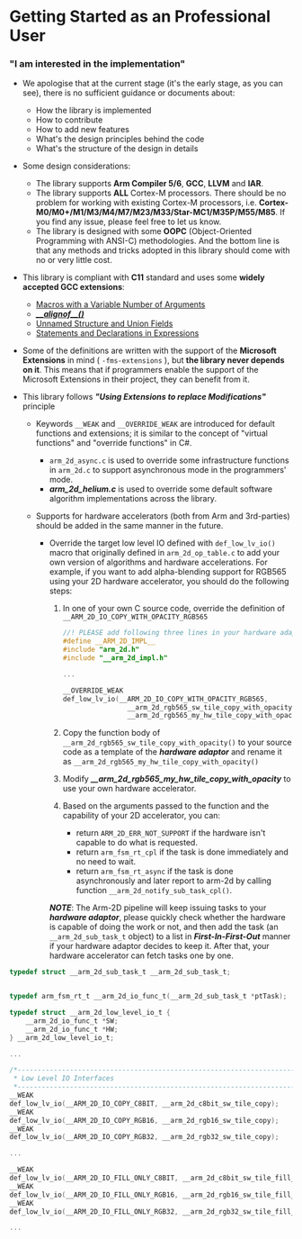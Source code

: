 # Getting Started as an Professional User









### "I am interested in the implementation"

- We apologise that at the current stage (it's the early stage, as you can see), there is no sufficient guidance or documents about:

  - How the library is implemented
  - How to contribute
  - How to add new features
  - What's the design principles behind the code
  - What's the structure of the design in details

- Some design considerations:

  - The library supports **Arm Compiler 5/6**, **GCC**, **LLVM** and **IAR**.
  - The library supports **ALL** Cortex-M processors. There should be no problem for working with existing Cortex-M processors, i.e. **Cortex-M0/M0+/M1/M3/M4/M7/M23/M33/Star-MC1/M35P/M55/M85**. If you find any issue, please feel free to let us know. 
  - The library is designed with some **OOPC** (Object-Oriented Programming with ANSI-C) methodologies. And the bottom line is that any methods and tricks adopted in this library should come with no or very little cost. 

- This library is compliant with **C11** standard and uses some **widely accepted GCC extensions**:

  - [Macros with a Variable Number of Arguments](https://gcc.gnu.org/onlinedocs/gcc/Variadic-Macros.html#Variadic-Macros) 
  - [ ***\_\_alignof\_\_()*** ](https://gcc.gnu.org/onlinedocs/gcc/Alignment.html#Alignment) 
  - [Unnamed Structure and Union Fields](https://gcc.gnu.org/onlinedocs/gcc/Unnamed-Fields.html)
  - [Statements and Declarations in Expressions](https://gcc.gnu.org/onlinedocs/gcc/Statement-Exprs.html#Statement-Exprs)

- Some of the definitions are written with the support of the **Microsoft Extensions** in mind \( `-fms-extensions` \), but **the library never depends on it**. This means that if programmers enable the support of the Microsoft Extensions in their project, they can benefit from it. 

- This library follows ***"Using Extensions to replace Modifications"*** principle

  - Keywords `__WEAK` and `__OVERRIDE_WEAK` are introduced for default functions and extensions; it is similar to the concept of "virtual functions" and "override functions" in C#. 

    - `arm_2d_async.c` is used to override some infrastructure functions in `arm_2d.c` to support asynchronous mode in the programmers' mode.  
    - ***arm_2d_helium.c*** is used to override some default software algorithm implementations across the library. 

  - Supports for hardware accelerators (both from Arm and 3rd-parties) should be added in the same manner in the future. 

    - Override the target low level IO defined with `def_low_lv_io()` macro that originally defined in `arm_2d_op_table.c` to add your own version of algorithms and hardware accelerations. For example, if you want to add alpha-blending support for RGB565 using your 2D hardware accelerator, you should do the following steps:

      1. In one of your own C source code, override the definition of `__ARM_2D_IO_COPY_WITH_OPACITY_RGB565`

         ```c
         //! PLEASE add following three lines in your hardware adapter source code
         #define __ARM_2D_IMPL__
         #include "arm_2d.h"
         #include "__arm_2d_impl.h"
         
         ...
         
         __OVERRIDE_WEAK
         def_low_lv_io(__ARM_2D_IO_COPY_WITH_OPACITY_RGB565, 
                         __arm_2d_rgb565_sw_tile_copy_with_opacity,
                         __arm_2d_rgb565_my_hw_tile_copy_with_opacity);
         ```

      2. Copy the function body of `__arm_2d_rgb565_sw_tile_copy_with_opacity()` to your source code as a template of the ***hardware adaptor*** and rename it as `__arm_2d_rgb565_my_hw_tile_copy_with_opacity()`

      3. Modify ***\_\_arm_2d_rgb565_my_hw_tile_copy_with_opacity*** to use your own hardware accelerator. 

      4. Based on the arguments passed to the function and the capability of your 2D accelerator, you can:

         - return `ARM_2D_ERR_NOT_SUPPORT` if the hardware isn't capable to do what is requested.
         - return `arm_fsm_rt_cpl` if the task is done immediately and no need to wait.
         - return `arm_fsm_rt_async` if the task is done asynchronously and later report to arm-2d by calling function `__arm_2d_notify_sub_task_cpl()`. 

      ***NOTE***: The Arm-2D pipeline will keep issuing tasks to your ***hardware adaptor***, please quickly check whether the hardware is capable of doing the work or not, and then add the task (an `__arm_2d_sub_task_t` object) to a list in ***First-In-First-Out*** manner if your hardware adaptor decides to keep it. After that, your hardware accelerator can fetch tasks one by one.  

``````c
typedef struct __arm_2d_sub_task_t __arm_2d_sub_task_t;


typedef arm_fsm_rt_t __arm_2d_io_func_t(__arm_2d_sub_task_t *ptTask);

typedef struct __arm_2d_low_level_io_t {
    __arm_2d_io_func_t *SW;
    __arm_2d_io_func_t *HW;
} __arm_2d_low_level_io_t;

...

/*----------------------------------------------------------------------------*
 * Low Level IO Interfaces                                                    *
 *----------------------------------------------------------------------------*/
__WEAK
def_low_lv_io(__ARM_2D_IO_COPY_C8BIT, __arm_2d_c8bit_sw_tile_copy);
__WEAK
def_low_lv_io(__ARM_2D_IO_COPY_RGB16, __arm_2d_rgb16_sw_tile_copy);
__WEAK
def_low_lv_io(__ARM_2D_IO_COPY_RGB32, __arm_2d_rgb32_sw_tile_copy);

...

__WEAK
def_low_lv_io(__ARM_2D_IO_FILL_ONLY_C8BIT, __arm_2d_c8bit_sw_tile_fill_only);
__WEAK
def_low_lv_io(__ARM_2D_IO_FILL_ONLY_RGB16, __arm_2d_rgb16_sw_tile_fill_only);
__WEAK
def_low_lv_io(__ARM_2D_IO_FILL_ONLY_RGB32, __arm_2d_rgb32_sw_tile_fill_only);

...
``````

